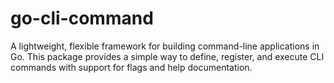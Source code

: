 # go-cli-command

A lightweight, flexible framework for building command-line applications in Go. This package provides a simple way to define, register, and execute CLI commands with support for flags and help documentation.
